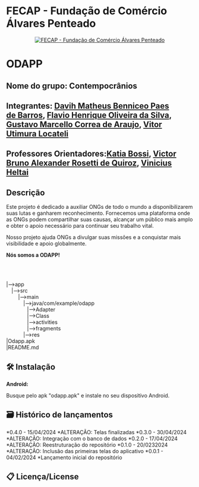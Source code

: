 # FECAP - Fundação de Comércio Álvares Penteado

<p align="center">
<a href= "https://www.fecap.br/"><img src="https://encrypted-tbn0.gstatic.com/images?q=tbn:ANd9GcRhZPrRa89Kma0ZZogxm0pi-tCn_TLKeHGVxywp-LXAFGR3B1DPouAJYHgKZGV0XTEf4AE&usqp=CAU" alt="FECAP - Fundação de Comércio Álvares Penteado" border="0"></a>
</p>

# ODAPP

## Nome do grupo: Contempocrânios

## Integrantes: <a href="https://www.linkedin.com/in/victorbarq/">Davih Matheus Benniceo Paes de Barros</a>, <a href="https://www.linkedin.com/in/victorbarq/">Flavio Henrique Oliveira da Silva</a>, <a href="https://www.linkedin.com/in/victorbarq/">Gustavo Marcello Correa de Araujo</a>, <a href="https://www.linkedin.com/in/victorbarq/">Vitor Utimura Locateli</a>
## Professores Orientadores:<a href="https://www.linkedin.com/in/katia-bossi/">Katia Bossi</a>, <a href="https://www.linkedin.com/in/victorbarq/">Victor Bruno Alexander Rosetti de Quiroz</a>, <a href="https://www.linkedin.com/in/vheltai/">Vinicius Heltai</a>


## Descrição
<p>Este projeto é dedicado a auxiliar ONGs de todo o mundo a disponibilizarem suas lutas e ganharem reconhecimento. Fornecemos uma plataforma onde as ONGs podem compartilhar suas causas, alcançar um público mais amplo e obter o apoio necessário para continuar seu trabalho vital.</p>

<p>Nosso projeto ajuda ONGs a divulgar suas missões e a conquistar mais visibilidade e apoio globalmente.</p>

<p class="center"><strong>Nós somos a ODAPP!</strong></p>

<br><br>
  
|-->app<br>
  &emsp;|-->src<br>
  &emsp; &emsp;|-->main<br>
  &emsp; &emsp;&emsp;|-->java/com/example/odapp<br>
  &emsp;&emsp;&emsp;&emsp;|-->Adapter<br>
  &emsp;&emsp;&emsp;&emsp;|-->Class<br>
  &emsp;&emsp;&emsp;&emsp;|-->activities<br>
  &emsp;&emsp;&emsp;&emsp;|-->fragments<br>
  &emsp; &emsp;&emsp;|-->res<br>
|Odapp.apk<br>
|README.md<br>

## 🛠 Instalação

<b>Android:</b>

Busque pelo apk "odapp.apk" e instale no seu dispositivo Android.

## 🗃 Histórico de lançamentos
*0.4.0 - 15/04/2024
    *ALTERAÇÃO: Telas finalizadas
*0.3.0 - 30/04/2024
  *ALTERAÇÃO: Integração com o banco de dados
*0.2.0 - 17/04/2024
    *ALTERAÇÃO: Reestruturação do repositório
*0.1.0 - 20/0232024
    *ALTERAÇÃO: Inclusão das primeiras telas do aplicativo
*0.0.1 - 04/02/2024
    *Lançamento inicial do repositório

 ## 📋 Licença/License
